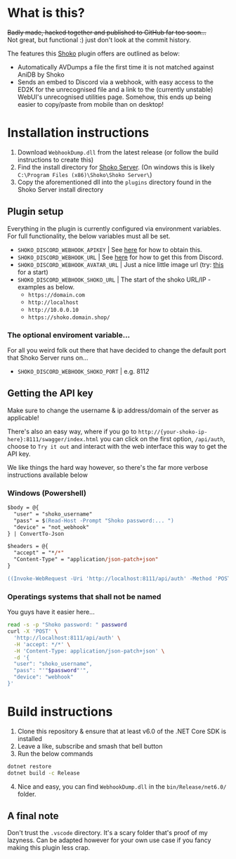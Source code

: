 # What is this?
~~Badly made, hacked together and published to GitHub far too soon...~~  
Not great, but functional :) just don't look at the commit history.

The features this [Shoko](https://shokoanime.com/) plugin offers are outlined as below:
- Automatically AVDumps a file the first time it is not matched against AniDB by Shoko
- Sends an embed to Discord via a webhook, with easy access to the ED2K for the unrecognised file and a link to the (currently unstable) WebUI's unrecognised utilities page. Somehow, this ends up being easier to copy/paste from mobile than on desktop!

# Installation instructions
1) Download `WebhookDump.dll` from the latest release (or follow the build instructions to create this)
2) Find the install directory for [Shoko Server](https://github.com/ShokoAnime/ShokoServer/). (On windows this is likely `C:\Program Files (x86)\Shoko\Shoko Server\`)
3) Copy the aforementioned dll into the `plugins` directory found in the Shoko Server install directory
## Plugin setup
Everything in the plugin is currently configured via environment variables. For full functionality, the below variables must all be set.
 - `SHOKO_DISCORD_WEBHOOK_APIKEY`  |  See [here](#getting-the-api-key) for how to obtain this.
 - `SHOKO_DISCORD_WEBHOOK_URL`  |  See [here](https://support.discord.com/hc/en-us/articles/228383668-Intro-to-Webhooks) for how to get this from Discord.
 - `SHOKO_DISCORD_WEBHOOK_AVATAR_URL`  |  Just a nice little image url (try: [this](https://shokoanime.com/icon.png) for a start)
 - `SHOKO_DISCORD_WEBHOOK_SHOKO_URL`  |  The start of the shoko URL/IP - examples as below.
	- `https://domain.com`
	- `http://localhost`
	- `http://10.0.0.10`
	- `https://shoko.domain.shop/`

### The optional enviroment variable...
For all you weird folk out there that have decided to change the default port that Shoko Server runs on...
 - `SHOKO_DISCORD_WEBHOOK_SHOKO_PORT` | e.g. 811*2*


## Getting the API key
Make sure to change the username & ip address/domain of the server as applicable!

There's also an easy way, where if you go to `http://{your-shoko-ip-here}:8111/swagger/index.html` you can click on the first option, `/api/auth`, choose to `Try it out` and interact with the web interface this way to get the API key.

We like things the hard way however, so there's the far more verbose instructions available below

### Windows (Powershell)
```ps
$body = @{
  "user" = "shoko_username"
  "pass" = $(Read-Host -Prompt "Shoko password:... ")
  "device" = "not_webhook"
} | ConvertTo-Json

$headers = @{
  "accept" = "*/*"
  "Content-Type" = "application/json-patch+json"
}

((Invoke-WebRequest -Uri 'http://localhost:8111/api/auth' -Method 'POST' -Headers $headers -Body $body).Content | ConvertFrom-Json).apikey
```
### Operatings systems that shall not be named
You guys have it easier here...
```bash
read -s -p "Shoko password: " password
curl -X 'POST' \
  'http://localhost:8111/api/auth' \
  -H 'accept: */*' \
  -H 'Content-Type: application/json-patch+json' \
  -d '{
  "user": "shoko_username",
  "pass": "'"$password"'",
  "device": "webhook"
}'
```

# Build instructions

1) Clone this repository & ensure that at least v6.0 of the .NET Core SDK is installed
2) Leave a like, subscribe and smash that bell button
3) Run the below commands
```sh
dotnet restore
dotnet build -c Release
```
4) Nice and easy, you can find `WebhookDump.dll` in the `bin/Release/net6.0/` folder.

## A final note
Don't trust the `.vscode` directory. It's a scary folder that's proof of my lazyness. Can be adapted however for your own use case if you fancy making this plugin less crap.